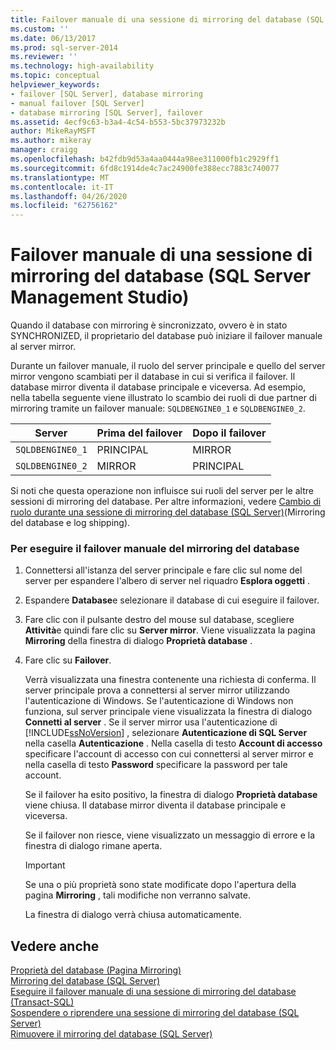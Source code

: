```yaml
---
title: Failover manuale di una sessione di mirroring del database (SQL Server Management Studio) | Microsoft Docs
ms.custom: ''
ms.date: 06/13/2017
ms.prod: sql-server-2014
ms.reviewer: ''
ms.technology: high-availability
ms.topic: conceptual
helpviewer_keywords:
- failover [SQL Server], database mirroring
- manual failover [SQL Server]
- database mirroring [SQL Server], failover
ms.assetid: 4ecf9c63-b3a4-4c54-b553-5bc37973232b
author: MikeRayMSFT
ms.author: mikeray
manager: craigg
ms.openlocfilehash: b42fdb9d53a4aa0444a98ee311000fb1c2929ff1
ms.sourcegitcommit: 6fd8c1914de4c7ac24900fe388ecc7883c740077
ms.translationtype: MT
ms.contentlocale: it-IT
ms.lasthandoff: 04/26/2020
ms.locfileid: "62756162"
---
```

# <a name="manually-fail-over-a-database-mirroring-session-sql-server-management-studio"></a>Failover manuale di una sessione di mirroring del database (SQL Server Management Studio)
  Quando il database con mirroring è sincronizzato, ovvero è in stato SYNCHRONIZED, il proprietario del database può iniziare il failover manuale al server mirror.  
  
 Durante un failover manuale, il ruolo del server principale e quello del server mirror vengono scambiati per il database in cui si verifica il failover. Il database mirror diventa il database principale e viceversa. Ad esempio, nella tabella seguente viene illustrato lo scambio dei ruoli di due partner di mirroring tramite un failover manuale: `SQLDBENGINE0_1` e `SQLDBENGINE0_2`.  
  
|Server|Prima del failover|Dopo il failover|  
|------------|---------------------|--------------------|  
|`SQLDBENGINE0_1`|PRINCIPAL|MIRROR|  
|`SQLDBENGINE0_2`|MIRROR|PRINCIPAL|  
  
 Si noti che questa operazione non influisce sui ruoli del server per le altre sessioni di mirroring del database. Per altre informazioni, vedere [Cambio di ruolo durante una sessione di mirroring del database &#40;SQL Server&#41;](role-switching-during-a-database-mirroring-session-sql-server.md)(Mirroring del database e log shipping).  
  
### <a name="to-manually-fail-over-database-mirroring"></a>Per eseguire il failover manuale del mirroring del database  
  
1.  Connettersi all'istanza del server principale e fare clic sul nome del server per espandere l'albero di server nel riquadro **Esplora oggetti** .  
  
2.  Espandere **Database**e selezionare il database di cui eseguire il failover.  
  
3.  Fare clic con il pulsante destro del mouse sul database, scegliere **Attività**e quindi fare clic su **Server mirror**. Viene visualizzata la pagina **Mirroring** della finestra di dialogo **Proprietà database** .  
  
4.  Fare clic su **Failover**.  
  
     Verrà visualizzata una finestra contenente una richiesta di conferma.  Il server principale prova a connettersi al server mirror utilizzando l'autenticazione di Windows. Se l'autenticazione di Windows non funziona, sul server principale viene visualizzata la finestra di dialogo **Connetti al server** . Se il server mirror usa l'autenticazione di [!INCLUDE[ssNoVersion](../../includes/ssnoversion-md.md)] , selezionare **Autenticazione di SQL Server** nella casella **Autenticazione** . Nella casella di testo **Account di accesso** specificare l'account di accesso con cui connettersi al server mirror e nella casella di testo **Password** specificare la password per tale account.  
  
     Se il failover ha esito positivo, la finestra di dialogo **Proprietà database** viene chiusa. Il database mirror diventa il database principale e viceversa.  
  
     Se il failover non riesce, viene visualizzato un messaggio di errore e la finestra di dialogo rimane aperta.  
  
    > [!IMPORTANT]  
    >  Se una o più proprietà sono state modificate dopo l'apertura della pagina **Mirroring** , tali modifiche non verranno salvate.  
  
     La finestra di dialogo verrà chiusa automaticamente.  
  
## <a name="see-also"></a>Vedere anche  
 [Proprietà del database &#40;Pagina Mirroring&#41;](../../relational-databases/databases/database-properties-mirroring-page.md)   
 [Mirroring del database &#40;SQL Server&#41;](database-mirroring-sql-server.md)   
 [Eseguire il failover manuale di una sessione di mirroring del database &#40;Transact-SQL&#41;](manually-fail-over-a-database-mirroring-session-transact-sql.md)   
 [Sospendere o riprendere una sessione di mirroring del database &#40;SQL Server&#41;](pause-or-resume-a-database-mirroring-session-sql-server.md)   
 [Rimuovere il mirroring del database &#40;SQL Server&#41;](remove-database-mirroring-sql-server.md)  
  
  
